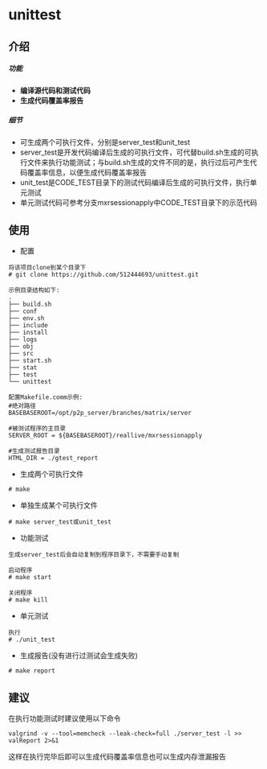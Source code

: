 # unittest

## 介绍
##### 功能
- **编译源代码和测试代码**
- **生成代码覆盖率报告**

##### 细节
- 可生成两个可执行文件，分别是server_test和unit_test
- server_test是开发代码编译后生成的可执行文件，可代替build.sh生成的可执行文件来执行功能测试；与build.sh生成的文件不同的是，执行过后可产生代码覆盖率信息，以便生成代码覆盖率报告
- unit_test是CODE_TEST目录下的测试代码编译后生成的可执行文件，执行单元测试
- 单元测试代码可参考分支mxrsessionapply中CODE_TEST目录下的示范代码




## 使用
- 配置

```
将该项目clone到某个目录下
# git clone https://github.com/512444693/unittest.git

示例目录结构如下:
.
├── build.sh
├── conf
├── env.sh
├── include
├── install
├── logs
├── obj
├── src
├── start.sh
├── stat
├── test
└── unittest

配置Makefile.comm示例:
#绝对路径
BASEBASEROOT=/opt/p2p_server/branches/matrix/server

#被测试程序的主目录
SERVER_ROOT = ${BASEBASEROOT}/reallive/mxrsessionapply

#生成测试报告目录
HTML_DIR = ./gtest_report
```

- 生成两个可执行文件
```
# make
```
- 单独生成某个可执行文件
```
# make server_test或unit_test
```
- 功能测试
```
生成server_test后会自动复制到程序目录下，不需要手动复制

启动程序
# make start

关闭程序
# make kill
```
- 单元测试
```
执行
# ./unit_test
```
- 生成报告(没有进行过测试会生成失败)
```
# make report
```


## 建议
在执行功能测试时建议使用以下命令

```
valgrind -v --tool=memcheck --leak-check=full ./server_test -l >> valReport 2>&1
```
这样在执行完毕后即可以生成代码覆盖率信息也可以生成内存泄漏报告

